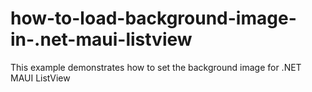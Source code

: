 # how-to-load-background-image-in-.net-maui-listview
This example demonstrates how to set the background image for .NET MAUI ListView

